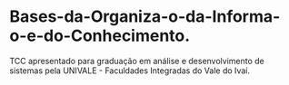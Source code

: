 # Bases-da-Organiza-o-da-Informa-o-e-do-Conhecimento.
TCC apresentado para graduação em análise e desenvolvimento de sistemas pela UNIVALE - Faculdades Integradas do Vale do Ivaí.
